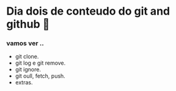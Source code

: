 # Dia dois de conteudo do git and github :hugs:	
### vamos ver ..
- git clone.
- git log e git remove.
- git ignore.
- git oull, fetch, push.
- extras.
